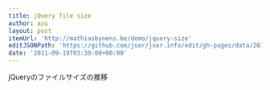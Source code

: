 ```yaml
---
title: jQuery file size
author: azu
layout: post
itemUrl: 'http://mathiasbynens.be/demo/jquery-size'
editJSONPath: 'https://github.com/jser/jser.info/edit/gh-pages/data/2011/09/index.json'
date: '2011-09-19T03:30:00+00:00'
---
```

jQueryのファイルサイズの推移
